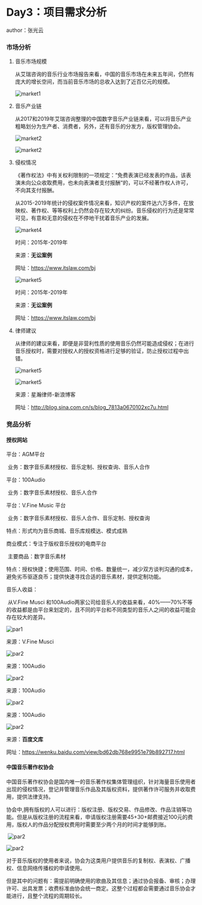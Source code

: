 # Day3：项目需求分析

author：张光云



### 市场分析

1. 音乐市场规模

   从艾瑞咨询的音乐行业市场报告来看，中国的音乐市场在未来五年间，仍然有庞大的增长空间，而当前音乐市场的总收入达到了近百亿元的规模。

   ![market1](.//assets/market1.png)

2. 音乐产业链

   从2017和2019年艾瑞咨询整理的中国数字音乐产业链来看，可以将音乐产业粗略划分为生产者、消费者，另外，还有音乐的分发方，版权管理协会。

   ![market2](.//assets/market2.png)

   

   ![market2](.//assets/market3.png)

3. 侵权情况

   《著作权法》中有关权利限制的一项规定：“免费表演已经发表的作品，该表演未向公众收取费用，也未向表演者支付报酬“的，可以不经著作权人许可，不向其支付报酬。

   从2015-2019年统计的侵权案件情况来看，知识产权的案件达六万多件，在放映权、著作权、等等权利上仍然会存在较大的纠纷。音乐侵权的行为还是常常可见，有意和无意的侵权在不停地干扰着音乐产业的发展。

   ![market4](.//assets/market4.png)

   时间：2015年-2019年

   来源：**无讼案例**

   网址：https://www.itslaw.com/bj

   ![market5](.//assets/market5.png)

   时间：2015年-2019年

   来源：**无讼案例**

   网址：https://www.itslaw.com/bj

4. 律师建议

   从律师的建议来看，即便是非营利性质的使用音乐仍然可能造成侵权；在进行音乐授权时，需要对授权人的授权资格进行足够的验证，防止授权过程中出错。

   ![market5](.//assets/market7.png)

   ![market5](.//assets/market8.png)

   来源：星瀚律师-新浪博客

   网址：http://blog.sina.com.cn/s/blog_7813a0670102xc7u.html

### 竞品分析

#### 授权网站

平台：AGM平台

​			业务：数字音乐素材授权、音乐定制、授权查询、音乐人合作

平台：100Audio

​			业务：数字音乐素材授权、音乐人合作

平台：V.Fine Music 平台

​			业务：数字音乐素材授权、音乐人合作、音乐定制、授权查询



特点：形式均为音乐商城、音乐库规模达、模式成熟

商业模式：专注于版权音乐授权的电商平台

​			主要商品：数字音乐素材

​			特点：授权快捷；使用范围、时间、价格、数量统一，减少双方谈判沟通的成本，避免劣币驱逐良币；提供快速寻找合适的音乐素材，提供定制功能。



音乐人收益：

​		从V.Fine Musci 和100Audio两家公司给音乐人的收益来看，40%——70%不等的收益都是由平台来划定的，且不同的平台和不同类型的音乐人之间的收益可能会存在较大的差异。

![par1](.//assets/par1.png)

来源：V.Fine Musci

![par2](.//assets/par2.png)

来源：100Audio

![par2](.//assets/par3.png)

来源：100Audio

![par2](.//assets/par4.png)

来源：100Audio



![par2](.//assets/par5.png)

来源：**百度文库**

网址：https://wenku.baidu.com/view/bd62db768e9951e79b892717.html

#### 中国音乐著作权协会

中国音乐著作权协会是国内唯一的音乐著作权集体管理组织，针对海量音乐使用者出现的侵权情况，登记并管理音乐作品及其版权资料，提供著作许可服务并收取费用，提供法律支持。



协会中,拥有版权的人可以进行：版权注册、版权交易、作品修改、作品注销等功能。但是从版权注册的流程来看，申请版权注册需要45+30+邮费接近100元的费用，版权人的作品分配授权费用时需要至少两个月的时间才能够到账。

​	![par2](.//assets/part1.png)

![par2](.//assets/part2.png)



对于音乐版权的使用者来说，协会为这类用户提供音乐的复制权、表演权、广播权、信息网络传播权的申请使用。

但是其中的问题有：需提前明确使用的歌曲及其信息；通过协会报备、审核；办理许可、出具发票；收费标准由协会统一商定。这整个过程都会需要通过音乐协会才能进行，且整个流程的周期较长。



